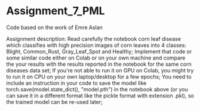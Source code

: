 # Assignment_7_PML

Code based on the work of Emre Aslan

Assignment description:
Read carefully the notebook corn leaf disease which classifies with high precision images of corn leaves into 4 classes: Blight, Common_Rust, Gray_Leaf_Spot and Healthy;
Implement that code or some similar code either on Colab or on your own machine and compare the your results with the results reported in the notebook for the same corn diseases data set; If you're not able to run it on GPU on Colab, you might try to run it on CPU on your own laptop/desktop for a few epochs;
You need to include an instruction in your code to save the model like torch.save(model.state_dict(), "model.pth") in the notebook above (or you can save it in a different format like the pickle format with extension .pkl), so the trained model can be re-used later;

